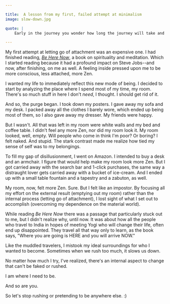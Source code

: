 ```yaml
---

title:  A lesson from my first, failed attempt at minimalism
image: slow-down.jpg

quote: |
    Early in the journey you wonder how long the journey will take and whether you will make it in this lifetime. Later you will see that where you are going is HERE and you will arrive NOW...so you stop asking.” ― Ram Dass

--- 
```


My first attempt at letting go of attachment was an expensive one. I had finished reading, *[Be Here Now]()*, a book on spirituality and meditation. Which I started reading because it had a profound impact on Steve Jobs--and now, after finishing, on me as well. A feeling inside pressed upon me to be more conscious, less attached, more Zen. 

I wanted my life to immediately reflect this new mode of being. I decided to start by analyzing the place where I spend most of my time, my room. There's so much stuff in here I don't *need*, I thought. I should get rid of it. 

And so, the purge began. I took down my posters. I gave away my sofa  and my desk. I packed away all the clothes I barely wore, which ended up being most of them, so I also gave away my dresser. My friends were happy. 

But I wasn't. All that was left in my room were white walls and my bed and coffee table. I didn't feel any more Zen, nor did my room look it. My room looked, well, empty. Will people who come in think I'm poor? Or boring? I felt naked. And stupid. The stark contrast made me realize how tied my sense of self was to my belongings. 

To fill my gap of disillusionment, I went on Amazon. I intended to buy a desk and an armchair. I figure that would help make my room look more Zen. But I got carried away with the search bar and 1-click purchases, the same way a distraught lover gets carried away with a bucket of ice-cream. And I ended up with a small table fountain and a tapestry and a zabuton, as well. 

My room, now, felt more Zen. Sure. But I felt like an impostor. By focusing all my effort on the external result (emptying out my room) rather than the internal process (letting go of attachment), I lost sight of what I set out to accomplish (overcoming my dependence on the material world). 

While reading *Be Here Now* there was a passage that particularly stuck out to me, but I didn't realize why, until now. It was about how all the people who travel to India in hopes of meeting Yogi who will change their life, often end up disappointed. They travel all that way only to learn, as the book says, "Where you are going is HERE and you will arrive NOW." 

Like the muddled travelers, I mistook my ideal surroundings for who I wanted to become. Sometimes when we rush too much, it slows us down.

No matter how much I try, I've realized, there's an internal aspect to change that can't be faked or rushed. 

I am where I need to be. 

And so are you. 

So let's stop rushing or pretending to be anywhere else. :)



[Be Here Now]: http://www.amazon.com/Be-Here-Now-Ram-Dass/dp/0517543052/ref=sr_1_1?ie=UTF8&qid=1458877302&sr=8-1&keywords=be+here+now








